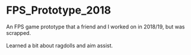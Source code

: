 # FPS_Prototype_2018
An FPS game prototype that a friend and I worked on in 2018/19, but was scrapped.
</br>
</br>
Learned a bit about ragdolls and aim assist.
